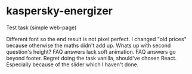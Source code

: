 # kaspersky-energizer
Test task (simple web-page)


Different font so the end result is not pixel perfect.
I changed "old prices" because otherwise the maths didn't add up.
Whats up with second question's height?
FAQ answers lack soft animation.
FAQ answers go beyond footer.
Regret doing the task vanilla, should've chosen React. Especially because of the slider which I haven't done.